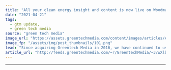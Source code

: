 ```yaml
---
title: "All your clean energy insight and content is now live on Woodmac.com"
date: "2021-04-21"
tags: 
  - gtm update,
  - green tech media
source: "green tech media"
image_url: "https://assets.greentechmedia.com/content/images/articles/Adani-Solar-India-XL.png"
image_fp: "/assets/img/post_thumbnails/101.png"
lead: "Since acquiring Greentech Media in 2016, we have continued to use greentechmedia.com and GTM Squared news subscription service as vehicles to present greentech and renewables news. However, as outlined in February, we are in the process of fully inte ..."
article_url: "http://feeds.greentechmedia.com/~r/GreentechMedia/~3/wXlb7lhVVGY/all-your-clean-energy-insight-and-content-is-now-live-on-woodmac.com"
---
```


---
